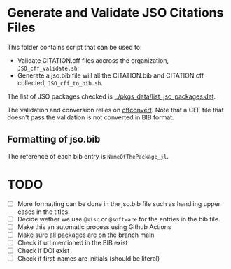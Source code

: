 # Generate and Validate JSO Citations Files

This folder contains script that can be used to:
- Validate CITATION.cff files accross the organization, `JSO_cff_validate.sh`;
- Generate a jso.bib file will all the CITATION.bib and CITATION.cff collected, `JSO_cff_to_bib.sh`.

The list of JSO packages checked is [../pkgs_data/list_jso_packages.dat](https://github.com/JuliaSmoothOptimizers/Organization/blob/main/pkgs_data/list_jso_packages.dat).

The validation and conversion relies on [cffconvert](https://github.com/citation-file-format/cffconvert).
Note that a CFF file that doesn't pass the validation is not converted in BIB format.

## Formatting of jso.bib

The reference of each bib entry is `NameOfThePackage_jl`.

# TODO
- [ ] More formatting can be done in the jso.bib file such as handling upper cases in the titles.
- [ ] Decide wether we use `@misc` or `@software` for the entries in the bib file.
- [ ] Make this an automatic process using Github Actions
- [ ] Make sure all packages are on the branch main
- [ ] Check if url mentioned in the BIB exist
- [ ] Check if DOI exist
- [ ] Check if first-names are initials (should be literal)
